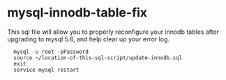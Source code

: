 # mysql-innodb-table-fix
This sql file will allow you to properly reconfigure your innodb tables after upgrading to mysql 5.6, and help clear up your error log.

<pre><code>  mysql -u root -pPassword
  source ~/location-of-this-sql-script/update-innodb.sql
  exit
  service mysql restart</code></pre>
